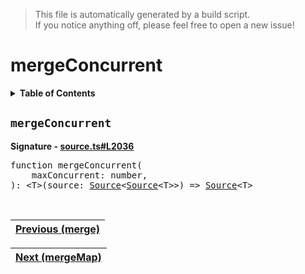 > This file is automatically generated by a build script.<br>If you notice anything off, please feel free to open a new issue!

# mergeConcurrent

<details><summary><b>Table of Contents</b></summary>

1. [<code>mergeConcurrent</code>](#mergeConcurrent)</details>

## <a name="mergeConcurrent"></a><code>mergeConcurrent</code>

<b>Signature - [source.ts#L2036](..\/..\/packages\/core\/src\/source.ts#L2036)</b>

<pre>function mergeConcurrent(<br>    maxConcurrent: number,<br>): &lt;T&gt;(source: <a href="../03-api-source/00-Source.md#Source-Interface">Source</a>&lt;<a href="../03-api-source/00-Source.md#Source-Interface">Source</a>&lt;T&gt;&gt;) =&gt; <a href="../03-api-source/00-Source.md#Source-Interface">Source</a>&lt;T&gt;</pre><br>

| [Previous \(merge\)](047-merge.md#readme) |
| --- |

<div align="right">

| [Next \(mergeMap\)](049-mergeMap.md#readme) |
| --- |
</div>
